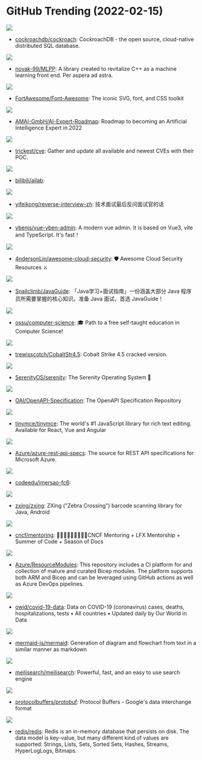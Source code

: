 # GitHub Trending (2022-02-15)

![](https://img.shields.io/badge/Go-New%2022-green?style=flat-square&logo=appveyor)
- [cockroachdb/cockroach](https://github.com/cockroachdb/cockroach): CockroachDB - the open source, cloud-native distributed SQL database.

![](https://img.shields.io/badge/C%2B%2B-New%20198-green?style=flat-square&logo=appveyor)
- [novak-99/MLPP](https://github.com/novak-99/MLPP): A library created to revitalize C++ as a machine learning front end. Per aspera ad astra.

![](https://img.shields.io/badge/JavaScript-New%20242-green?style=flat-square&logo=appveyor)
- [FortAwesome/Font-Awesome](https://github.com/FortAwesome/Font-Awesome): The iconic SVG, font, and CSS toolkit

![](https://img.shields.io/badge/JavaScript-New%20341-green?style=flat-square&logo=appveyor)
- [AMAI-GmbH/AI-Expert-Roadmap](https://github.com/AMAI-GmbH/AI-Expert-Roadmap): Roadmap to becoming an Artificial Intelligence Expert in 2022

![](https://img.shields.io/badge/none-New%2047-green?style=flat-square&logo=appveyor)
- [trickest/cve](https://github.com/trickest/cve): Gather and update all available and newest CVEs with their POC.

![](https://img.shields.io/badge/Python-New%20166-green?style=flat-square&logo=appveyor)
- [bilibili/ailab](https://github.com/bilibili/ailab): 

![](https://img.shields.io/badge/none-New%20408-green?style=flat-square&logo=appveyor)
- [yifeikong/reverse-interview-zh](https://github.com/yifeikong/reverse-interview-zh): 技术面试最后反问面试官的话

![](https://img.shields.io/badge/Vue-New%20169-green?style=flat-square&logo=appveyor)
- [vbenjs/vue-vben-admin](https://github.com/vbenjs/vue-vben-admin): A modern vue admin. It is based on Vue3, vite and TypeScript. It's fast！

![](https://img.shields.io/badge/none-New%2086-green?style=flat-square&logo=appveyor)
- [4ndersonLin/awesome-cloud-security](https://github.com/4ndersonLin/awesome-cloud-security): 🛡️ Awesome Cloud Security Resources ⚔️

![](https://img.shields.io/badge/Java-New%20127-green?style=flat-square&logo=appveyor)
- [Snailclimb/JavaGuide](https://github.com/Snailclimb/JavaGuide): 「Java学习+面试指南」一份涵盖大部分 Java 程序员所需要掌握的核心知识。准备 Java 面试，首选 JavaGuide！

![](https://img.shields.io/badge/none-New%20150-green?style=flat-square&logo=appveyor)
- [ossu/computer-science](https://github.com/ossu/computer-science): 🎓 Path to a free self-taught education in Computer Science!

![](https://img.shields.io/badge/none-New%2010-green?style=flat-square&logo=appveyor)
- [trewisscotch/CobaltStr4.5](https://github.com/trewisscotch/CobaltStr4.5): Cobalt Strike 4.5 cracked version.

![](https://img.shields.io/badge/C%2B%2B-New%2056-green?style=flat-square&logo=appveyor)
- [SerenityOS/serenity](https://github.com/SerenityOS/serenity): The Serenity Operating System 🐞

![](https://img.shields.io/badge/JavaScript-New%2014-green?style=flat-square&logo=appveyor)
- [OAI/OpenAPI-Specification](https://github.com/OAI/OpenAPI-Specification): The OpenAPI Specification Repository

![](https://img.shields.io/badge/TypeScript-New%2020-green?style=flat-square&logo=appveyor)
- [tinymce/tinymce](https://github.com/tinymce/tinymce): The world's #1 JavaScript library for rich text editing. Available for React, Vue and Angular

![](https://img.shields.io/badge/TypeScript-New%202-green?style=flat-square&logo=appveyor)
- [Azure/azure-rest-api-specs](https://github.com/Azure/azure-rest-api-specs): The source for REST API specifications for Microsoft Azure.

![](https://img.shields.io/badge/TypeScript-New%2014-green?style=flat-square&logo=appveyor)
- [codeedu/imersao-fc6](https://github.com/codeedu/imersao-fc6): 

![](https://img.shields.io/badge/Java-New%207-green?style=flat-square&logo=appveyor)
- [zxing/zxing](https://github.com/zxing/zxing): ZXing ("Zebra Crossing") barcode scanning library for Java, Android

![](https://img.shields.io/badge/none-New%205-green?style=flat-square&logo=appveyor)
- [cncf/mentoring](https://github.com/cncf/mentoring): 👩🏿‍🎓👨🏽‍🎓👩🏻‍🎓CNCF Mentoring + LFX Mentorship + Summer of Code + Season of Docs

![](https://img.shields.io/badge/Bicep-New%204-green?style=flat-square&logo=appveyor)
- [Azure/ResourceModules](https://github.com/Azure/ResourceModules): This repository includes a CI platform for and collection of mature and curated Bicep modules. The platform supports both ARM and Bicep and can be leveraged using GitHub actions as well as Azure DevOps pipelines.

![](https://img.shields.io/badge/Python-New%206-green?style=flat-square&logo=appveyor)
- [owid/covid-19-data](https://github.com/owid/covid-19-data): Data on COVID-19 (coronavirus) cases, deaths, hospitalizations, tests • All countries • Updated daily by Our World in Data

![](https://img.shields.io/badge/JavaScript-New%20383-green?style=flat-square&logo=appveyor)
- [mermaid-js/mermaid](https://github.com/mermaid-js/mermaid): Generation of diagram and flowchart from text in a similar manner as markdown

![](https://img.shields.io/badge/Rust-New%20215-green?style=flat-square&logo=appveyor)
- [meilisearch/meilisearch](https://github.com/meilisearch/meilisearch): Powerful, fast, and an easy to use search engine

![](https://img.shields.io/badge/C%2B%2B-New%2016-green?style=flat-square&logo=appveyor)
- [protocolbuffers/protobuf](https://github.com/protocolbuffers/protobuf): Protocol Buffers - Google's data interchange format

![](https://img.shields.io/badge/C-New%2018-green?style=flat-square&logo=appveyor)
- [redis/redis](https://github.com/redis/redis): Redis is an in-memory database that persists on disk. The data model is key-value, but many different kind of values are supported: Strings, Lists, Sets, Sorted Sets, Hashes, Streams, HyperLogLogs, Bitmaps.

